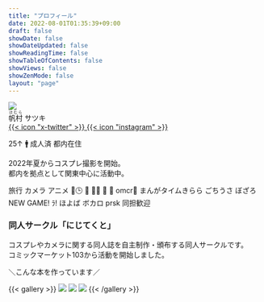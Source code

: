 ```yaml
---
title: "プロフィール"
date: 2022-08-01T01:35:39+09:00
draft: false
showDate: false
showDateUpdated: false
showReadingTime: false
showTableOfContents: false
showViews: false
showZenMode: false
layout: "page"
---
```


<div class="w-full grid grid-cols-3">
<div class="row-span-2 bg-green-500"><img src="https://g2.t98.info/pub/img/sdi/nomal.webp" class="nozoom floating-animation-v1"></div>
<div class="col-span-2 bg-red-500">
<span class="profile-name"><ruby>帆村<rt>ほむら</rt></ruby> サツキ</span><br>
<a href="https://x.com/98tml" target="_blank" class="text-xl p-1.5 text-neutral-700 dark:bg-neutral-700 dark:text-neutral-300">
{{< icon "x-twitter" >}}
</a>
<a href="https://www.instagram.com/98tml/" target="_blank" class="text-xl p-1.5 text-neutral-700 dark:bg-neutral-700 dark:text-neutral-300">
{{< icon "instagram" >}}
</a>

25↑ 🚹 成人済 都内在住

2022年夏からコスプレ撮影を開始。   
都内を拠点として関東中心に活動中。

</div></div>

<span class="profile-likes-tag">旅行</span>
<span class="profile-likes-tag">カメラ</span>
<span class="profile-likes-tag">アニメ</span>
<span class="profile-likes-tag">🌈🕒️</span>
<span class="profile-likes-tag">🐰</span>
<span class="profile-likes-tag">💯🦂</span>
<span class="profile-likes-tag">👑</span>
<span class="profile-likes-tag">🍆</span>
<span class="profile-likes-tag">omcr🗿</span>
<span class="profile-likes-tag">まんがタイムきらら</span>
<span class="profile-likes-tag">ごちうさ</span>
<span class="profile-likes-tag">ぼざろ</span>
<span class="profile-likes-tag">NEW GAME!</span>
<span class="profile-likes-tag">ﾗ!</span>
<span class="profile-likes-tag">ほよば</span>
<span class="profile-likes-tag">ボカロ</span>
<span class="profile-likes-tag">prsk</span>
<span class="profile-likes-tag">同担歓迎</span>

<h3 class="profile-name text-center">同人サークル「にじてくと」</h3>

コスプレやカメラに関する同人誌を自主制作・頒布する同人サークルです。   
コミックマーケット103から活動を開始しました。

<p class="text-center font-bold">＼こんな本を作っています／</p>

{{< gallery >}}
<a href="https://www.melonbooks.co.jp/detail/detail.php?product_id=2436477" title="コスカメラ0年目本" target="_blank" class="grid-w33"><img src="https://g2.t98.info/pub/img/nj-sq/0nen.webp" class="nozoom"></a>
<a href="https://www.melonbooks.co.jp/detail/detail.php?product_id=2273516" title="コスカメラ1年目本" target="_blank" class="grid-w33"><img src="https://g2.t98.info/pub/img/nj-sq/1nen.webp" class="nozoom"></a>
<a href="https://www.melonbooks.co.jp/detail/detail.php?product_id=2431630" title="コスカメラ2年目本" target="_blank" class="grid-w33"><img src="https://g2.t98.info/pub/img/nj-sq/2nen.webp" class="nozoom"></a>
{{< /gallery >}}




